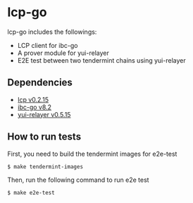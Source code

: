 # lcp-go

lcp-go includes the followings:
- LCP client for ibc-go
- A prover module for yui-relayer
- E2E test between two tendermint chains using yui-relayer

## Dependencies

- [lcp v0.2.15](https://github.com/datachainlab/lcp/releases/tag/v0.2.15)
- [ibc-go v8.2](https://github.com/cosmos/ibc-go/releases/tag/v8.2.0)
- [yui-relayer v0.5.15](https://github.com/hyperledger-labs/yui-relayer/releases/tag/v0.5.15)

## How to run tests

First, you need to build the tendermint images for e2e-test

```bash
$ make tendermint-images
```

Then, run the following command to run e2e test

```bash
$ make e2e-test
```
